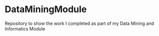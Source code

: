 # DataMiningModule
Repository to show the work I completed as part of my Data Mining and Informatics Module
